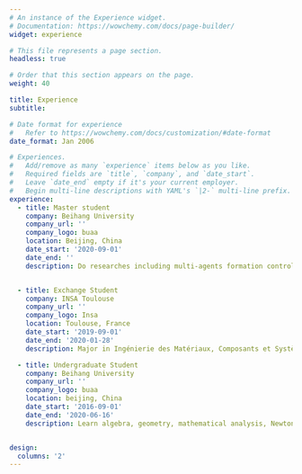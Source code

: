 ```yaml
---
# An instance of the Experience widget.
# Documentation: https://wowchemy.com/docs/page-builder/
widget: experience

# This file represents a page section.
headless: true

# Order that this section appears on the page.
weight: 40

title: Experience
subtitle:

# Date format for experience
#   Refer to https://wowchemy.com/docs/customization/#date-format
date_format: Jan 2006

# Experiences.
#   Add/remove as many `experience` items below as you like.
#   Required fields are `title`, `company`, and `date_start`.
#   Leave `date_end` empty if it's your current employer.
#   Begin multi-line descriptions with YAML's `|2-` multi-line prefix.
experience:
  - title: Master student
    company: Beihang University
    company_url: ''
    company_logo: buaa
    location: Beijing, China
    date_start: '2020-09-01'
    date_end: ''
    description: Do researches including multi-agents formation control, artificial intelligent in robotics, simulation development, etc.


  - title: Exchange Student
    company: INSA Toulouse
    company_url: ''
    company_logo: Insa
    location: Toulouse, France
    date_start: '2019-09-01'
    date_end: '2020-01-28'
    description: Major in Ingénierie des Matériaux, Composants et Systèmes (IMACS). This pre-specialization develops skills in analog and digital electronics and the electronic command of systems. It treats microscopic and nanoscopic physics and physics of materials.It provides an introduction to the physics of electronic components and develops skills in material informatics including real-time control and setting up automatic measures.

  - title: Undergraduate Student
    company: Beihang University
    company_url: ''
    company_logo: buaa
    location: beijing, China
    date_start: '2016-09-01'
    date_end: '2020-06-16'
    description: Learn algebra, geometry, mathematical analysis, Newtonian mechanics, thermodynamics, automatic control, etc. 


design:
  columns: '2'
---
```


